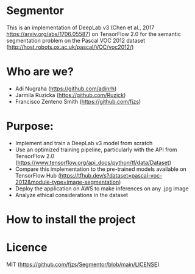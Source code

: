 # Segmentor
This is an implementation of DeepLab v3 (Chen et al., 2017 https://arxiv.org/abs/1706.05587) on TensorFlow 2.0 for the semantic segmentation problem on the Pascal VOC 2012 dataset (http://host.robots.ox.ac.uk/pascal/VOC/voc2012/)

# Who are we?
- Adi Nugraha (https://github.com/adinrh)
- Jarmila Ruzicka (https://github.com/Ruzick)
- Francisco Zenteno Smith (https://github.com/fjzs)

# Purpose:
- Implement and train a DeepLab v3 model from scratch
- Use an optimized training pipeline, particularly with the API from TensorFlow 2.0 (https://www.tensorflow.org/api_docs/python/tf/data/Dataset)
- Compare this implementation to the pre-trained models available on TensorFlow Hub (https://tfhub.dev/s?dataset=pascal-voc-2012&module-type=image-segmentation)
- Deploy the application on AWS to make inferences on any .jpg image
- Analyze ethical considerations in the dataset

# How to install the project


# Licence
MIT (https://github.com/fjzs/Segmentor/blob/main/LICENSE)


